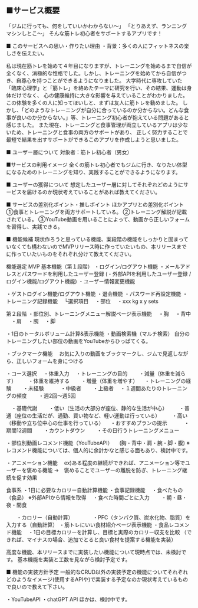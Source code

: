 ## ■サービス概要
「ジムに行っても、何をしていいかわからない〜」
「とりあえず、ランニングマシンしとこ〜」
そんな筋トレ初心者をサポートするアプリです！


■ このサービスへの思い・作りたい理由
・背景：多くの人にフィットネスの楽しさを伝えたい。

私は現在筋トレを始めて４年目になりますが、トレーニングを始めるまで自信が全くなく、消極的な性格でした。しかし、トレーニングを始めてから自信がつき、自尊心を持つことができるようになりました。
大学時代に専攻していた「臨床心理学」と「筋トレ」を絡めたテーマに研究を行い、その結果、運動は身体だけでなく、
心の健康維持に大きな影響を与えていることがわかりました。この体験を多くの人に知ってほいしと、まずは友人に筋トレを勧めました。
しかし、「どのようなトレーニングが自分に合っているのか分からない。どんな食事が良いのか分からない。」等、トレーニング初心者が抱えている問題があると感じました。
また現在、トレーニングと食事管理が両立しているアプリは少ないため、トレーニングと食事の両方のサポートがあり、
正しく努力することで最短で結果を出すサポートができるこのアプリを作成しようと思いました。


■ ユーザー層について
対象者：筋トレ初心者（男女）

■サービスの利用イメージ
全くの筋トレ初心者でもジムに行き、なりたい体型になるためのトレーニングを知り、実践することができるようになります。

■ ユーザーの獲得について
想定したユーザー層に対してそれぞれどのようにサービスを届けるのか現状考えていることがあれば教えてください。


■ サービスの差別化ポイント・推しポイント
ほかアプリとの差別化ポイント
①食事とトレーニングを両方サポートしている。
②トレーニング解説が記載されている。
③YouTube動画を用いることによって、動画から正しいフォームを習得し、実践できる。

■ 機能候補
現状作ろうと思っている機能、案段階の機能をしっかりと固まっていなくても構わないのでMVPリリース時に作っていたいもの、本リリースまでに作っていたいものをそれぞれ分けて教えてください。

機能選定 MVP
基本機能（第１段階）
・ログイン/ログアウト機能
・メールアドレスとパスワードを利用したユーザー登録
(・外部APIを利用したユーザー登録 / ログイン機能/ログアウト機能)
・ユーザー情報変更機能

・ゲストログイン機能/ログアウト機能
・退会機能
・パスワード再設定機能
・トレーニング記録機能
　└選択項目
　・部位
　・xxx kg x y sets


第２段階
・部位別、トレーニングメニュー解説ページ表示機能
　・胸
　・背中
　・肩
　・腕
　・脚

・1日のトータルボリューム計算&表示機能
・動画検索機（マルチ検索）
自分のトレーニングしたい部位の動画をYouTubeからひっぱてくる。

・ブックマーク機能
　お気に入りの動画をブックマークし、ジムで見返しながら、正しいフォームを身につける

・コース選択
　・体重入力
　・トレーニングの目的
　　・減量（体重を減らす）
　　・体重を維持する
　　・増量（体重を増やす）
　・トレーニングの経験
　　・未経験　
　　・中級者
　　・上級者
　・１週間あたりのトレーニングの頻度
　　・週2回〜週5回

　・基礎代謝
　　・低い（生活の大部分が座位、静的な生活が中心）
　　・普通（座位の生活だが、通勤、買い物など、軽い運動は行っている）
　　・高い（移動や立ち位中心の仕事を行っている）
　・おすすめプランの提示　
　　・期間12週間
　　・カウントダウン
　　・その日行うトレーニングメニュー


・部位別動画レコメンド機能（YouTubeAPI）
　(胸・背中・肩・腕・脚・腹)
※レコメンド機能については、個人的に余計かなと感じる面もあり、検討中です。

・アニメーション機能
　ex)ある程度の継続ができれば、アニメーション等でユーザーを褒める機能
→　褒めることでユーザーの離脱を防ぎ、トレーニング継続を促す効果

食事系
・1日に必要なカロリー自動計算機能
・食事記録機能
　・食べたもの（食品）
※外部APIから情報を取得
　・食べた時間ごとに入力
　　・朝・昼・夜・間食

　　・カロリー（自動計算）　　
　　・PFC（タンパク質、炭水化物、脂質）を入力する（自動計算）
・筋トレにいい食材紹介ページ表示機能
・食品レコメンド機能
　・1日の目標カロリーを計算し、目標と実際のカロリー収支を比較
（できれば、マイナスの場合、追加でとると良い食材を提案する機能を実装）


高度な機能、本リリースまでに実装したい機能について現時点では、未検討です。
基本機能を実装と工数を見ながら検討予定です。


■ 機能の実装方針予定
一般的なCRUD以外の実装予定の機能についてそれぞれどのようなイメージ(使用するAPIや)で実装する予定なのか現状考えているもので良いので教えて下さい。

・YouTubeAPI
・chatGPT API
ほかは、検討中です。
